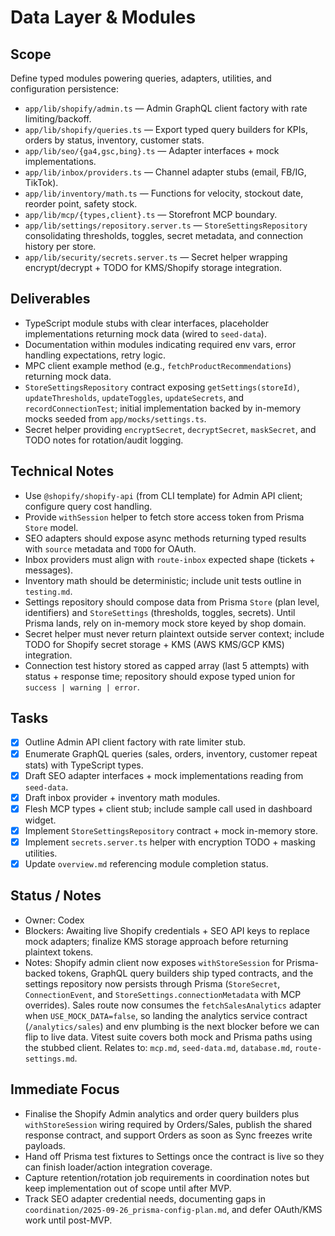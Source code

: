 # Data Layer & Modules

## Scope
Define typed modules powering queries, adapters, utilities, and configuration persistence:
- `app/lib/shopify/admin.ts` — Admin GraphQL client factory with rate limiting/backoff.
- `app/lib/shopify/queries.ts` — Export typed query builders for KPIs, orders by status, inventory, customer stats.
- `app/lib/seo/{ga4,gsc,bing}.ts` — Adapter interfaces + mock implementations.
- `app/lib/inbox/providers.ts` — Channel adapter stubs (email, FB/IG, TikTok).
- `app/lib/inventory/math.ts` — Functions for velocity, stockout date, reorder point, safety stock.
- `app/lib/mcp/{types,client}.ts` — Storefront MCP boundary.
- `app/lib/settings/repository.server.ts` — `StoreSettingsRepository` consolidating thresholds, toggles, secret metadata, and connection history per store.
- `app/lib/security/secrets.server.ts` — Secret helper wrapping encrypt/decrypt + TODO for KMS/Shopify storage integration.

## Deliverables
- TypeScript module stubs with clear interfaces, placeholder implementations returning mock data (wired to `seed-data`).
- Documentation within modules indicating required env vars, error handling expectations, retry logic.
- MPC client example method (e.g., `fetchProductRecommendations`) returning mock data.
- `StoreSettingsRepository` contract exposing `getSettings(storeId)`, `updateThresholds`, `updateToggles`, `updateSecrets`, and `recordConnectionTest`; initial implementation backed by in-memory mocks seeded from `app/mocks/settings.ts`.
- Secret helper providing `encryptSecret`, `decryptSecret`, `maskSecret`, and TODO notes for rotation/audit logging.

## Technical Notes
- Use `@shopify/shopify-api` (from CLI template) for Admin API client; configure query cost handling.
- Provide `withSession` helper to fetch store access token from Prisma `Store` model.
- SEO adapters should expose async methods returning typed results with `source` metadata and `TODO` for OAuth.
- Inbox providers must align with `route-inbox` expected shape (tickets + messages).
- Inventory math should be deterministic; include unit tests outline in `testing.md`.
- Settings repository should compose data from Prisma `Store` (plan level, identifiers) and `StoreSettings` (thresholds, toggles, secrets). Until Prisma lands, rely on in-memory mock store keyed by shop domain.
- Secret helper must never return plaintext outside server context; include TODO for Shopify secret storage + KMS (AWS KMS/GCP KMS) integration.
- Connection test history stored as capped array (last 5 attempts) with status + response time; repository should expose typed union for `success | warning | error`.

## Tasks
- [x] Outline Admin API client factory with rate limiter stub.
- [x] Enumerate GraphQL queries (sales, orders, inventory, customer repeat stats) with TypeScript types.
- [x] Draft SEO adapter interfaces + mock implementations reading from `seed-data`.
- [x] Draft inbox provider + inventory math modules.
- [x] Flesh MCP types + client stub; include sample call used in dashboard widget.
- [x] Implement `StoreSettingsRepository` contract + mock in-memory store.
- [x] Implement `secrets.server.ts` helper with encryption TODO + masking utilities.
- [x] Update `overview.md` referencing module completion status.

## Status / Notes
- Owner: Codex
- Blockers: Awaiting live Shopify credentials + SEO API keys to replace mock adapters; finalize KMS storage approach before returning plaintext tokens.
- Notes: Shopify admin client now exposes `withStoreSession` for Prisma-backed tokens, GraphQL query builders ship typed contracts, and the settings repository now persists through Prisma (`StoreSecret`, `ConnectionEvent`, and `StoreSettings.connectionMetadata` with MCP overrides). Sales route now consumes the `fetchSalesAnalytics` adapter when `USE_MOCK_DATA=false`, so landing the analytics service contract (`/analytics/sales`) and env plumbing is the next blocker before we can flip to live data. Vitest suite covers both mock and Prisma paths using the stubbed client. Relates to: `mcp.md`, `seed-data.md`, `database.md`, `route-settings.md`.

## Immediate Focus
- Finalise the Shopify Admin analytics and order query builders plus `withStoreSession` wiring required by Orders/Sales, publish the shared response contract, and support Orders as soon as Sync freezes write payloads.
- Hand off Prisma test fixtures to Settings once the contract is live so they can finish loader/action integration coverage.
- Capture retention/rotation job requirements in coordination notes but keep implementation out of scope until after MVP.
- Track SEO adapter credential needs, documenting gaps in `coordination/2025-09-26_prisma-config-plan.md`, and defer OAuth/KMS work until post-MVP.
